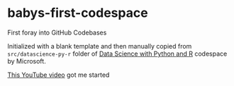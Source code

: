# babys-first-codespace

First foray into GitHub Codebases

Initialized with a blank template and then manually copied from `src/datascience-py-r` folder of [Data Science with Python and R](https://github.com/microsoft/datascience-py-r/tree/main) codespace by Microsoft.

[This YouTube video](https://www.youtube.com/watch?v%253DYDfZ5raWbs4) got me started 